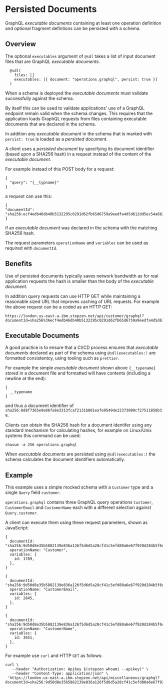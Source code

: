 # Persisted Documents

GraphQL _executable documents_ containing at least one operation definition
and optional fragment defintions can be persisted with a schema.

## Overview

The optional `executables` argument of `@sdl` takes a list of input document files
that are GraphQL _executable documents_.

```
  @sdl(
    files: []
    executables: [{ document: "operations.graphql", persist: true }]
  )
```

When a schema is deployed the _executable documents_ must validate successfully
against the schema.

By itself this can be used to validate applications' use
of a GraphQL endpoint remain valid when the schema changes.
This requires that the application loads GraphQL requests from
files containing executable documents that are declared in the schema.

In addition any _executable document_ in the schema that is marked with `persist: true`
is loaded as a _persisted document_.

A client uses a _persisted document_ by specifying its document identifier
(based upon a SHA256 hash) in a request instead of the content of the _executable document_.

For example instead of this POST body for a request:

```
{
  "query": "{__typname}"
}
```

a request can use this:

```
{
"documentId": "sha256:ecf4edb46db40b5132295c0291d62fb65d6759a9eedfa4d5d612dd5ec54a6b38"
}
```

if an _executable document_ was declared in the schema with the matching SHA256 hash.

The request parameters `operationName` and `variables` can be used as required with `documentId`.

## Benefits

Use of persisted documents typically saves network bandwidth as for real application requests
the hash is smaller than the body of the _executable document_.

In addition query requests can use HTTP GET while maintaining a reasonable sized URL
that improves caching of URL requests. For example the above request can be a coded as an HTTP GET:

```
https://london.us-east-a.ibm.stepzen.net/api/customer/graphql?documentId=sha256%3Aecf4edb46db40b5132295c0291d62fb65d6759a9eedfa4d5d612dd5ec54a6b38
```

## Executable Documents

A good practice is to ensure that a CI/CD process ensures that _executable documents_ declared as
part of the schema using `@sdl(executables:)` are formatted consistentcy, using tooling such as `prettier`.

For example the simple _executable document_ shown above `{__typename}` stored in a document file
and formatted will have contents (including a newline at the end):

```
{
  __typename
}
```

and thus a document identifier of `sha256:8d8f7365e9e86fa8e3313fcaf2131b801eafe9549de22373089cf27511858b39`.

Clients can obtain the SHA256 hash for a document identifer using any standard mechanism for calculating hashes,
for example on Linux/Unix systems this command can be used:

```
shasum -a 256 operations.graphql
```

When _executable documents_ are persisted using `@sdl(executables:)` the schema calculates the document identifiers automatically.

## Example

This example uses a simple mocked schema with a `Customer` type and a single `Query` field `customer`.

`operations.graphql` contains three GraphQL query operations `Customer`, `CustomerEmail` and `CustomerName`
each with a different selection against `Query.customer`.

A client can execute them using these request parameters, shown as JavaScript:

```
{
  documentId: "sha256:9d50d8e35b5882139e836a126f5d6d5a28cf41c5efd80a6e67f920d284b5f6d0",
  operationName: "Customer",
  variables: {
    id: 1789,
  },
}
```

```
{
  documentId: "sha256:9d50d8e35b5882139e836a126f5d6d5a28cf41c5efd80a6e67f920d284b5f6d0",
  operationName: "CustomerEmail",
  variables: {
    id: 2845,
  },
}
```

```
{
  documentId: "sha256:9d50d8e35b5882139e836a126f5d6d5a28cf41c5efd80a6e67f920d284b5f6d0",
  operationName: "CustomerName",
  variables: {
    id: 3651,
  },
}
```

For example use `curl` and HTTP `GET` as follows:

```
curl \
   --header "Authorization: Apikey $(stepzen whoami --apikey)" \
   --header "Content-Type: application/json" \
 'https://london.us-east-a.ibm.stepzen.net/api/miscellaneous/graphql?documentId=sha256:9d50d8e35b5882139e836a126f5d6d5a28cf41c5efd80a6e67f920d284b5f6d0&operationName=Customer&variables=%7B%22id%22%3A%201789%7D'
```
